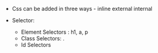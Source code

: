-    Css can be added in three ways
    - inline external internal
    
- Selector: 
     - Element Selectors : h1, a, p
     - Class Selectors: .
     - Id Selectors